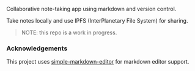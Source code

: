 Collaborative note-taking app using markdown and version control. 

Take notes locally and use IPFS (InterPlanetary File System) for sharing. 

> NOTE: this repo is a work in progress.

### Acknowledgements
This project uses [simple-markdown-editor](https://github.com/sparksuite/simplemde-markdown-editor) for markdown editor support.
